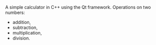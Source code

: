 A simple calculator in C++ using the Qt framework.
Operations on two numbers:
- addition,
- subtraction,
- multiplication,
- division.

